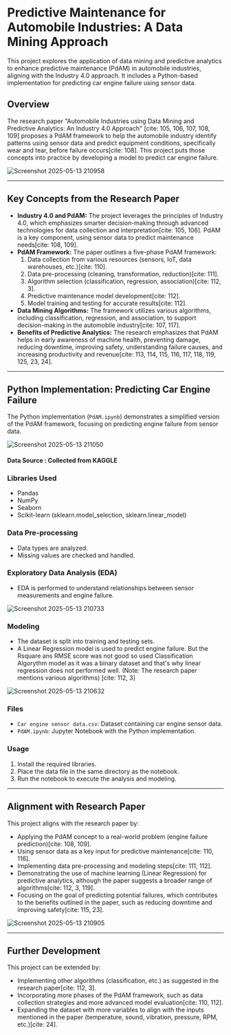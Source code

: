 # Predictive Maintenance for Automobile Industries: A Data Mining Approach

This project explores the application of data mining and predictive analytics to enhance predictive maintenance (PdAM) in automobile industries, aligning with the Industry 4.0 approach. It includes a Python-based implementation for predicting car engine failure using sensor data.

## Overview

The research paper "Automobile Industries using Data Mining and Predictive Analytics: An Industry 4.0 Approach" [cite: 105, 106, 107, 108, 109] proposes a PdAM framework to help the automobile industry identify patterns using sensor data and predict equipment conditions, specifically wear and tear, before failure occurs[cite: 108]. This project puts those concepts into practice by developing a model to predict car engine failure.

![Screenshot 2025-05-13 210958](https://github.com/user-attachments/assets/ff708992-7a2c-4eff-98d1-89460c324a87)

---------------------------------------------------------------------------------------------------------------------------------------------------------------------------------------------------------------------

## Key Concepts from the Research Paper

-   **Industry 4.0 and PdAM:** The project leverages the principles of Industry 4.0, which emphasizes smarter decision-making through advanced technologies for data collection and interpretation[cite: 105, 106]. PdAM is a key component, using sensor data to predict maintenance needs[cite: 108, 109].
-   **PdAM Framework:** The paper outlines a five-phase PdAM framework:
    1.  Data collection from various resources (sensors, IoT, data warehouses, etc.)[cite: 110].
    2.  Data pre-processing (cleaning, transformation, reduction)[cite: 111].
    3.  Algorithm selection (classification, regression, association)[cite: 112, 3].
    4.  Predictive maintenance model development[cite: 112].
    5.  Model training and testing for accurate results[cite: 112].
-   **Data Mining Algorithms:** The framework utilizes various algorithms, including classification, regression, and association, to support decision-making in the automobile industry[cite: 107, 117].
-   **Benefits of Predictive Analytics:** The research emphasizes that PdAM helps in early awareness of machine health, preventing damage, reducing downtime, improving safety, understanding failure causes, and increasing productivity and revenue[cite: 113, 114, 115, 116, 117, 118, 119, 125, 23, 24].

---------------------------------------------------------------------------------------------------------------------------------------------------------------------------------------------------------------------

## Python Implementation: Predicting Car Engine Failure

The Python implementation (`PdAM.ipynb`) demonstrates a simplified version of the PdAM framework, focusing on predicting engine failure from sensor data.

![Screenshot 2025-05-13 211050](https://github.com/user-attachments/assets/ce50331a-8fe2-4f4f-aff2-476a5e46a416)

#### Data Source : Collected from KAGGLE

### Libraries Used

-   Pandas
-   NumPy
-   Seaborn
-   Scikit-learn (sklearn.model\_selection, sklearn.linear\_model)

### Data Pre-processing

-   Data types are analyzed.
-   Missing values are checked and handled.

### Exploratory Data Analysis (EDA)

-   EDA is performed to understand relationships between sensor measurements and engine failure.

  ![Screenshot 2025-05-13 210733](https://github.com/user-attachments/assets/1a1ae95b-5aa5-4825-a208-d017306b22b2)


### Modeling

-   The dataset is split into training and testing sets.
-   A Linear Regression model is used to predict engine failure. But the Rsquare ans RMSE score was not good so used Classification Algorythm model as it was a binary dataset and that's why linear regression does not performed well. (Note: The research paper mentions various algorithms) [cite: 112, 3]

  ![Screenshot 2025-05-13 210632](https://github.com/user-attachments/assets/5cb98e6b-61ea-4d7e-8247-6b339246118b)


### Files

-   `Car engine sensor data.csv`: Dataset containing car engine sensor data.
-   `PdAM.ipynb`: Jupyter Notebook with the Python implementation.

### Usage

1.  Install the required libraries.
2.  Place the data file in the same directory as the notebook.
3.  Run the notebook to execute the analysis and modeling.

---------------------------------------------------------------------------------------------------------------------------------------------------------------------------------------------------------------------

## Alignment with Research Paper

This project aligns with the research paper by:

-   Applying the PdAM concept to a real-world problem (engine failure prediction)[cite: 108, 109].
-   Using sensor data as a key input for predictive maintenance[cite: 110, 116].
-   Implementing data pre-processing and modeling steps[cite: 111, 112].
-   Demonstrating the use of machine learning (Linear Regression) for predictive analytics, although the paper suggests a broader range of algorithms[cite: 112, 3, 119].
-   Focusing on the goal of predicting potential failures, which contributes to the benefits outlined in the paper, such as reducing downtime and improving safety[cite: 115, 23].

![Screenshot 2025-05-13 210905](https://github.com/user-attachments/assets/317ff5c6-6478-438c-9874-9adc2d11bb4e)

---------------------------------------------------------------------------------------------------------------------------------------------------------------------------------------------------------------------

## Further Development

This project can be extended by:

-   Implementing other algorithms (classification, etc.) as suggested in the research paper[cite: 112, 3].
-   Incorporating more phases of the PdAM framework, such as data collection strategies and more advanced model evaluation[cite: 110, 112].
-   Expanding the dataset with more variables to align with the inputs mentioned in the paper (temperature, sound, vibration, pressure, RPM, etc.)[cite: 24].
